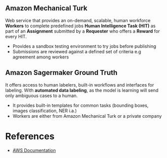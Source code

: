 
## Amazon Mechanical Turk

Web service that provides an on-demand, scalable, human workforce **Workers** to complete predefined jobs **Human Intelligence Task (HIT)** as part of an **Assignment** submitted by a **Requester** who offers a **Reward** for every HIT. 

- Provides a sandbox testing environment to try jobs before publishing
- Submissions are reviewed against a defined set of criteria e.g agreement among workers


## Amazon Sagermaker Ground Truth

It offers access to human labelers, built-in workflows and interfaces for labeling.
With **automated data labeling**, as the model is learning will send only ambiguous cases to a human.

- It provides built-in templates for common tasks (bounding boxes, images classification, NER i.a.)
- Workers are either from Amazon Mechanical Turk or a private company


# References

- [AWS Documentation](https://docs.aws.amazon.com/index.html)